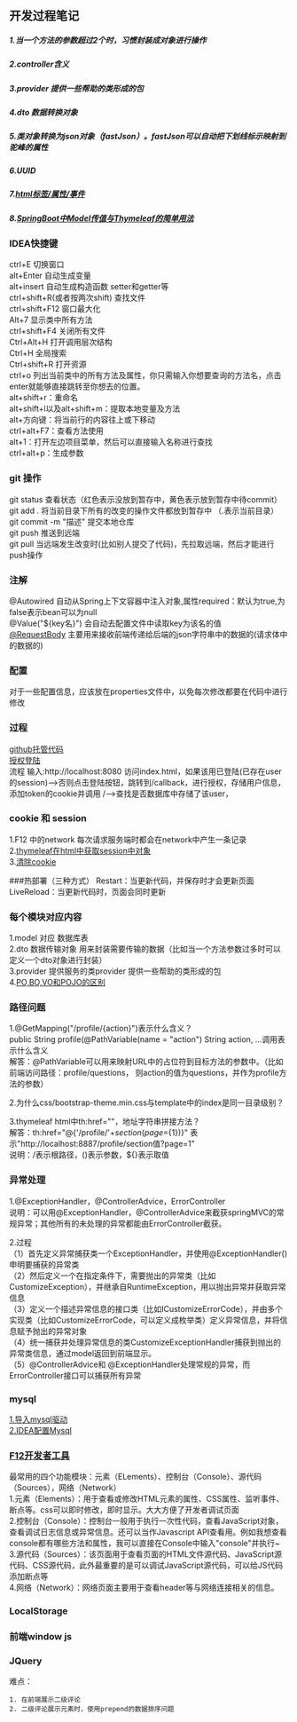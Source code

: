 ## 开发过程笔记

##### 1.当一个方法的参数超过2个时，习惯封装成对象进行操作
##### 2.controller含义
##### 3.provider  提供一些帮助的类形成的包
##### 4.dto  数据转换对象
##### 5.类对象转换为json对象（fastJson）。fastJson可以自动把下划线标示映射到驼峰的属性
##### 6.UUID
##### 7.[html标签/属性/事件](https://www.w3school.com.cn/tags/tag_form.asp)  
##### 8.[SpringBoot中Model传值与Thymeleaf的简单用法](https://blog.csdn.net/weixin_43055096/article/details/87704493)

### IDEA快捷键
ctrl+E  切换窗口  
alt+Enter  自动生成变量  
alt+insert  自动生成构造函数 setter和getter等  
ctrl+shift+R(或者按两次shift)   查找文件  
ctrl+shift+F12   窗口最大化  
Alt+7 显示类中所有方法  
ctrl+shift+F4  关闭所有文件  
Ctrl+Alt+H 打开调用层次结构  
Ctrl+H 全局搜索  
Ctrl+shift+R  打开资源  
ctrl+o 列出当前类中的所有方法及属性，你只需输入你想要查询的方法名，点击enter就能够直接跳转至你想去的位置。  
alt+shift+r：重命名  
alt+shift+l以及alt+shift+m：提取本地变量及方法  
alt+方向键：将当前行的内容往上或下移动  
ctrl+alt+F7：查看方法使用  
alt+1：打开左边项目菜单，然后可以直接输入名称进行查找  
ctrl+alt+p：生成参数  
### git 操作
git status  查看状态（红色表示没放到暂存中，黄色表示放到暂存中待commit）  
git add .   将当前目录下所有的改变的操作文件都放到暂存中 （.表示当前目录）  
git commit -m "描述"   提交本地仓库  
git push    推送到远端  
git pull    当远端发生改变时(比如别人提交了代码)，先拉取远端，然后才能进行push操作  

### 注解
@Autowired 自动从Spring上下文容器中注入对象,属性required：默认为true,为false表示bean可以为null  
@Value("${key名}") 会自动去配置文件中读取key为该名的值  
[@RequestBody](https://blog.csdn.net/justry_deng/article/details/80972817) 主要用来接收前端传递给后端的json字符串中的数据的(请求体中的数据的)  

### 配置
对于一些配置信息，应该放在properties文件中，以免每次修改都要在代码中进行修改  
### 过程
[github托管代码](https://github.com/chenyidao/test)  
[授权登陆](https://developer.github.com/apps/building-oauth-apps/authorizing-oauth-apps/)  
流程  输入:http://localhost:8080  访问index.html，如果该用已登陆(已存在user的session)—>否则点击登陆按钮，跳转到/callback，进行授权，存储用户信息，添加token的cookie并调用 /—>查找是否数据库中存储了该user，  

### cookie 和 session
1.F12 中的network   每次请求服务端时都会在network中产生一条记录  
2.[thymeleaf在html中获取session中对象](https://blog.csdn.net/hry2015/article/details/73253080)  
3.[清除cookie](https://blog.csdn.net/w4bobo/article/details/8278820)  

###热部署（三种方式）
Restart：当更新代码，并保存时才会更新页面  
LiveReload：当更新代码时，页面会同时更新  

### 每个模块对应内容
1.model 对应 数据库表  
2.dto 数据传输对象 用来封装需要传输的数据（比如当一个方法参数过多时可以定义一个dto对象进行封装）  
3.provider 提供服务的类provider  提供一些帮助的类形成的包  
4.[PO,BO,VO和POJO的区别](https://blog.csdn.net/u011870547/article/details/81077153)  
### 路径问题
1.@GetMapping("/profile/{action}")表示什么含义？  
public String profile(@PathVariable(name = "action") String action, ...调用表示什么含义  
解答：@PathVariable可以用来映射URL中的占位符到目标方法的参数中。（比如前端访问路径：profile/questions，
则action的值为questions，并作为profile方法的参数）  

2.为什么css/bootstrap-theme.min.css与template中的index是同一目录级别？  

3.thymeleaf html中th:href=""，地址字符串拼接方法？  
解答：th:href="@{'/profile/'+${section}(page=${1})}" 表示"http://localhost:8887/profile/section值?page=1"  
说明：/表示根路径，()表示参数，${}表示取值  

### 异常处理
1.@ExceptionHandler，@ControllerAdvice，ErrorController  
说明：可以用@ExceptionHandler，@ControllerAdvice来截获springMVC的常规异常；其他所有的未处理的异常都能由ErrorController截获。  

2.过程  
（1）首先定义异常捕获类一个ExceptionHandler，并使用@ExceptionHandler()申明要捕获的异常类  
（2）然后定义一个在指定条件下，需要抛出的异常类（比如CustomizeException），并继承自RuntimeException，用以抛出异常并获取异常信息  
（3）定义一个描述异常信息的接口类（比如ICustomizeErrorCode），并由多个实现类（比如CustomizeErrorCode，可以定义成枚举类）定义异常信息，并将信息赋予抛出的异常对象  
（4）统一捕获并处理异常信息的类CustomizeExceptionHandler捕获到抛出的异常类信息，通过model返回到前端显示。  
（5）@ControllerAdvice和 @ExceptionHandler处理常规的异常，而ErrorController接口可以捕获所有异常  


### mysql
[1.导入mysql驱动](https://jingyan.baidu.com/article/6f2f55a1fae774f5b93e6cd6.html)  
[2.IDEA配置Mysql](https://blog.csdn.net/qq_42322548/article/details/89604244)  

### [F12开发者工具](https://www.cnblogs.com/yaoyaojing/p/9530728.html)
最常用的四个功能模块：元素（ELements）、控制台（Console）、源代码（Sources），网络（Network）  
1.元素（Elements）：用于查看或修改HTML元素的属性、CSS属性、监听事件、断点等。css可以即时修改，即时显示。大大方便了开发者调试页面  
2.控制台（Console）：控制台一般用于执行一次性代码，查看JavaScript对象，查看调试日志信息或异常信息。还可以当作Javascript API查看用。例如我想查看console都有哪些方法和属性，我可以直接在Console中输入"console"并执行~  
3.源代码（Sources）：该页面用于查看页面的HTML文件源代码、JavaScript源代码、CSS源代码，此外最重要的是可以调试JavaScript源代码，可以给JS代码添加断点等  
4.网络（Network）：网络页面主要用于查看header等与网络连接相关的信息。  

### LocalStorage

### 前端window js

### JQuery
难点：  
```
1. 在前端展示二级评论
2. 二级评论展示元素时，使用prepend的数据排序问题
```